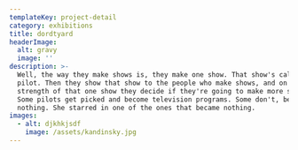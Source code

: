 ```yaml
---
templateKey: project-detail
category: exhibitions
title: dordtyard
headerImage:
  alt: gravy
  image: ''
description: >-
  Well, the way they make shows is, they make one show. That show's called a
  pilot. Then they show that show to the people who make shows, and on the
  strength of that one show they decide if they're going to make more shows.
  Some pilots get picked and become television programs. Some don't, become
  nothing. She starred in one of the ones that became nothing.
images:
  - alt: djkhkjsdf
    image: /assets/kandinsky.jpg
---
```


